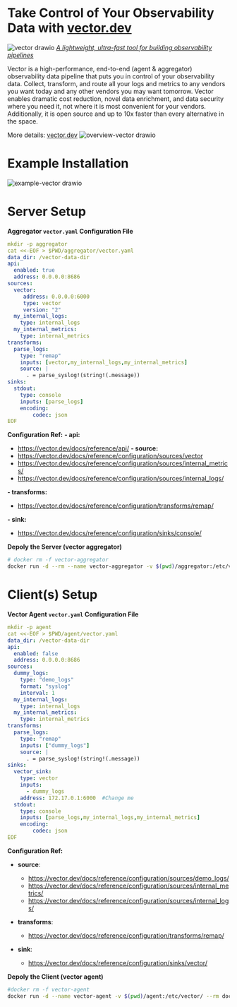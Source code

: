 # Take Control of Your Observability Data with  [vector.dev](https://vector.dev/docs/)
![vector drawio](https://github.com/user-attachments/assets/81c8400f-b8fe-4a75-bc1a-6eec86076db6)
[_A lightweight, ultra-fast tool for building observability pipelines_](https://vector.dev/docs/)

Vector is a high-performance, end-to-end (agent & aggregator) observability data pipeline that puts you in control of your observability data.
Collect, transform, and route all your logs and metrics to any vendors you want today and any other vendors you may want tomorrow. 
Vector enables dramatic cost reduction, novel data enrichment, and data security where you need it, not where it is most convenient for your vendors. 
Additionally, it is open source and up to 10x faster than every alternative in the space.

More details: [vector.dev](https://vector.dev/docs/)
![overview-vector drawio](https://github.com/user-attachments/assets/8ef88bcd-5555-4993-a386-23c29a75fb74)

# Example Installation 
![example-vector drawio](https://github.com/user-attachments/assets/8bd06145-77bb-4328-833c-80f8af6200ca)


# Server Setup
**Aggregator `vector.yaml` Configuration File**
```yaml
mkdir -p aggregator
cat <<-EOF > $PWD/aggregator/vector.yaml
data_dir: /vector-data-dir
api:
  enabled: true
  address: 0.0.0.0:8686
sources:
  vector:
     address: 0.0.0.0:6000
     type: vector
     version: "2"
  my_internal_logs:
    type: internal_logs
  my_internal_metrics:
    type: internal_metrics
transforms:
  parse_logs:
    type: "remap"
    inputs: [vector,my_internal_logs,my_internal_metrics]
    source: |
      . = parse_syslog!(string!(.message)) 
sinks:
  stdout:
    type: console
    inputs: [parse_logs]
    encoding:
        codec: json
EOF
```

**Configuration Ref:**
**- api:**
  -   https://vector.dev/docs/reference/api/
**- source:**
  -   https://vector.dev/docs/reference/configuration/sources/vector
  -   https://vector.dev/docs/reference/configuration/sources/internal_metrics/
  -   https://vector.dev/docs/reference/configuration/sources/internal_logs/
    
**- transforms:**
  -   https://vector.dev/docs/reference/configuration/transforms/remap/
    
**- sink:**
  -   https://vector.dev/docs/reference/configuration/sinks/console/

**Depoly the Server (vector aggregator)** 
```bash 
# docker rm -f vector-aggregator 
docker run -d --rm --name vector-aggregator -v $(pwd)/aggregator:/etc/vector/  -p 8686:8686 -p 6000:6000 docker.io/timberio/vector:0.41.1-alpine
```

# Client(s) Setup 
**Vector Agent `vector.yaml` Configuration File**
```yaml
mkdir -p agent
cat <<-EOF > $PWD/agent/vector.yaml
data_dir: /vector-data-dir
api:
  enabled: false
  address: 0.0.0.0:8686
sources:
  dummy_logs:
    type: "demo_logs"
    format: "syslog"
    interval: 1
  my_internal_logs:
    type: internal_logs
  my_internal_metrics:
    type: internal_metrics
transforms:
  parse_logs:
    type: "remap"
    inputs: ["dummy_logs"]
    source: |
      . = parse_syslog!(string!(.message))
sinks:
  vector_sink:
    type: vector
    inputs:
      - dummy_logs
    address: 172.17.0.1:6000  #Change me
  stdout:
    type: console
    inputs: [parse_logs,my_internal_logs,my_internal_metrics]
    encoding:
        codec: json
EOF
```
**Configuration Ref:**

- **source**:
  -   https://vector.dev/docs/reference/configuration/sources/demo_logs/
  -   https://vector.dev/docs/reference/configuration/sources/internal_metrics/
  -   https://vector.dev/docs/reference/configuration/sources/internal_logs/
    
- **transforms**:
  -   https://vector.dev/docs/reference/configuration/transforms/remap/
 
- **sink**:
  -   https://vector.dev/docs/reference/configuration/sinks/vector/

**Depoly the Client (vector agent)** 
```bash
#docker rm -f vector-agent 
docker run -d --name vector-agent -v $(pwd)/agent:/etc/vector/ --rm docker.io/timberio/vector:0.41.1-alpine
```  
